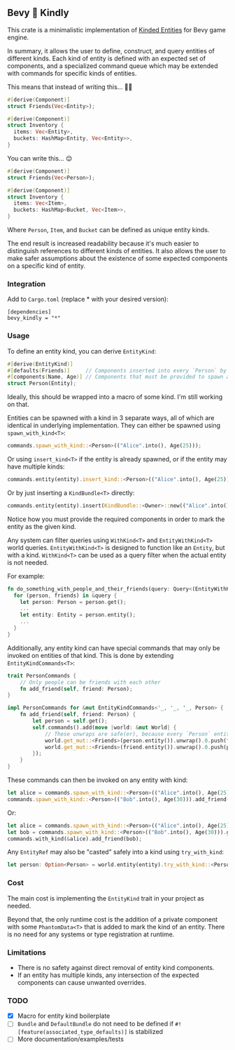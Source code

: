 ## Bevy 💖 Kindly

This crate is a minimalistic implementation of [Kinded Entities](https://github.com/bevyengine/bevy/issues/1634) for Bevy game engine.

In summary, it allows the user to define, construct, and query entities of different kinds. Each kind of entity is defined with an expected set of components, and a specialized command queue which may be extended with commands for specific kinds of entities.

This means that instead of writing this... 😵‍💫
```rust
#[derive(Component)]
struct Friends(Vec<Entity>);

#[derive(Component)]
struct Inventory {
  items: Vec<Entity>,
  buckets: HashMap<Entity, Vec<Entity>>,
}
```

You can write this... 😌
```rust
#[derive(Component)]
struct Friends(Vec<Person>);

#[derive(Component)]
struct Inventory {
  items: Vec<Item>,
  buckets: HashMap<Bucket, Vec<Item>>,
}
```

Where `Person`, `Item`, and `Bucket` can be defined as unique entity kinds.

The end result is increased readability because it's much easier to distinguish references to different kinds of entities. It also allows the user to make safer assumptions about the existence of some expected components on a specific kind of entity.

### Integration

Add to `Cargo.toml` (replace * with your desired version):
```
[dependencies]
bevy_kindly = "*"
```

### Usage

To define an entity kind, you can derive `EntityKind`:
```rust
#[derive(EntityKind)]
#[defaults(Friends)]     // Components inserted into every `Person` by default
#[components(Name, Age)] // Components that must be provided to spawn a `Person`
struct Person(Entity);
```
Ideally, this should be wrapped into a macro of some kind. I'm still working on that.

Entities can be spawned with a kind in 3 separate ways, all of which are identical in underlying implementation.
They can either be spawned using `spawn_with_kind<T>`:
```rust
commands.spawn_with_kind::<Person>(("Alice".into(), Age(25)));
```
Or using `insert_kind<T>` if the entity is already spawned, or if the entity may have multiple kinds:
```rust
commands.entity(entity).insert_kind::<Person>(("Alice".into(), Age(25)));
```
Or by just inserting a `KindBundle<T>` directly:
```rust
commands.entity(entity).insert(KindBundle::<Owner>::new(("Alice".into(), Age(25))));
```
Notice how you must provide the required components in order to mark the entity as the given kind.

Any system can filter queries using `WithKind<T>` and `EntityWithKind<T>` world queries.
`EntityWithKind<T>` is designed to function like an `Entity`, but with a kind.
`WithKind<T>` can be used as a query filter when the actual entity is not needed.

For example:
```rust
fn do_something_with_people_and_their_friends(query: Query<(EntityWithKind<Person>, &Friends)>) {
  for (person, friends) in &query {
    let person: Person = person.get();
    ...
    let entity: Entity = person.entity();
    ...
  }
}
```

Additionally, any entity kind can have special commands that may only be invoked on entities of that kind.
This is done by extending `EntityKindCommands<T>`:

```rust
trait PersonCommands {
    // Only people can be friends with each other
    fn add_friend(self, friend: Person);
}

impl PersonCommands for &mut EntityKindCommands<'_, '_, '_, Person> {
    fn add_friend(self, friend: Person) {
        let person = self.get();
        self.commands().add(move |world: &mut World| {
            // These unwraps are safe(er), because every `Person` entity has a `Friends` component
            world.get_mut::<Friends>(person.entity()).unwrap().0.push(friend);
            world.get_mut::<Friends>(friend.entity()).unwrap().0.push(person);
        });
    }
}
```

These commands can then be invoked on any entity with kind:
```rust
let alice = commands.spawn_with_kind::<Person>(("Alice".into(), Age(25))).get();
commands.spawn_with_kind::<Person>(("Bob".into(), Age(30))).add_friend(alice);
```
Or:
```rust
let alice = commands.spawn_with_kind::<Person>(("Alice".into(), Age(25))).get();
let bob = commands.spawn_with_kind::<Person>(("Bob".into(), Age(30))).get();
commands.with_kind(&alice).add_friend(bob);
```

Any `EntityRef` may also be "casted" safely into a kind using `try_with_kind`:
```rust
let person: Option<Person> = world.entity(entity).try_with_kind::<Person>();
```

### Cost

The main cost is implementing the `EntityKind` trait in your project as needed.

Beyond that, the only runtime cost is the addition of a private component with some `PhantomData<T>` that is added to mark the kind of an entity.
There is no need for any systems or type registration at runtime.

### Limitations

- There is no safety against direct removal of entity kind components.
- If an entity has multiple kinds, any intersection of the expected components can cause unwanted overrides.

### TODO

- [x] Macro for entity kind boilerplate
- [ ] `Bundle` and `DefaultBundle` do not need to be defined if `#![feature(associated_type_defaults)]` is stabilized
- [ ] More documentation/examples/tests
